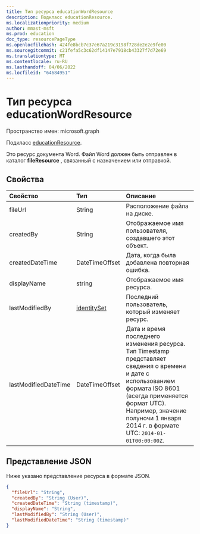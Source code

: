 ```yaml
---
title: Тип ресурса educationWordResource
description: Подкласс educationResource.
ms.localizationpriority: medium
author: mmast-msft
ms.prod: education
doc_type: resourcePageType
ms.openlocfilehash: 424fe8bcb7c37e67a219c3198f728de2e2e9fe00
ms.sourcegitcommit: c21fefa5c3c62df14147e7918cb43327f7d72e69
ms.translationtype: MT
ms.contentlocale: ru-RU
ms.lasthandoff: 04/06/2022
ms.locfileid: "64684951"
---
```

# <a name="educationwordresource-resource-type"></a>Тип ресурса educationWordResource

Пространство имен: microsoft.graph

Подкласс [educationResource](educationresource.md). 

Это ресурс документа Word. Файл Word должен быть отправлен в каталог **fileResource** , связанный с назначением или отправкой.


## <a name="properties"></a>Свойства
| Свойство     | Тип   |Описание|
|:---------------|:--------|:----------|
|fileUrl|String|Расположение файла на диске.|
|createdBy|String|Отображаемое имя пользователя, создавшего этот объект.|
|createdDateTime|DateTimeOffset|Дата, когда была добавлена повторная ошибка.|
|displayName|string|Отображаемое имя ресурса.|
|lastModifiedBy|[identitySet](identityset.md)|Последний пользователь, который изменяет ресурс.|
|lastModifiedDateTime|DateTimeOffset|Дата и время последнего изменения ресурса. Тип Timestamp представляет сведения о времени и дате с использованием формата ISO 8601 (всегда применяется формат UTC). Например, значение полуночи 1 января 2014 г. в формате UTC: `2014-01-01T00:00:00Z`.|

## <a name="json-representation"></a>Представление JSON

Ниже указано представление ресурса в формате JSON.

<!-- {
  "blockType": "resource",
  "optionalProperties": [

  ],
  "@odata.type": "microsoft.graph.educationWordResource"
}-->

```json
{
  "fileUrl": "String",
  "createdBy": "String (User)",
  "createdDateTime": "String (timestamp)",
  "displayName": "String",
  "lastModifiedBy": "String (User)",
  "lastModifiedDateTime": "String (timestamp)"
}

```

<!-- uuid: 8fcb5dbc-d5aa-4681-8e31-b001d5168d79
2015-10-25 14:57:30 UTC -->
<!--
{
  "type": "#page.annotation",
  "description": "educationWordResource resource",
  "keywords": "",
  "section": "documentation",
  "tocPath": "",
  "suppressions": []
}
-->


